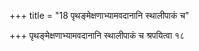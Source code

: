 +++
title = "18 पृथङ्मेक्षणाभ्यामवदानानि स्थालीपाकं च"

+++
पृथङ्मेक्षणाभ्यामवदानानि स्थालीपाकं च श्रपयित्वा १८